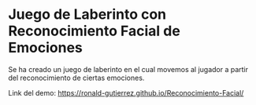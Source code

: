 # Juego de Laberinto con Reconocimiento Facial de Emociones
Se ha creado un juego de laberinto en el cual movemos al jugador a partir del reconocimiento de ciertas emociones.

Link del demo: https://ronald-gutierrez.github.io/Reconocimiento-Facial/

